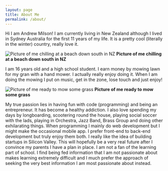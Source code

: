 ```yaml
---
layout: page
title: About Me
permalink: /about/
---
```


Hi I am Andrew Milson! I am currently living in New Zealand although I lived in Sydney Australia for the first 11 years of my life. It is a pretty cool (literally in the winter) country, really love it. 

![Picture of me chilling at a beach down south in NZ](images/chilling-otago.jpg)
__Picture of me chilling at a beach down south in NZ__

I am 16 years old and a high school student. I earn money by mowing lawn for my gran with a hand mower. I actually really enjoy doing it. When I am doing the mowing I put on music, get in the zone, lose touch and just enjoy!

![Picture of me ready to mow some grass](images/mower-and-i.jpg)
__Picture of me ready to mow some grass__

My true passion lies in having fun with code (programming) and being an entrepreneur. It has become a healthy addiction. I also love spending my days by longboarding, scootering round the house, playing social soccer with the lads, playing in Orchestra, Jazz Band, Brass Group and doing other exhilarating things. When programming I mainly do web development but I might make the occasional mobile app. I prefer front-end to back-end development but truly enjoy them both. I really like the idea of building startups in Silicon Valley. This will hopefully be a very real future after I convince my parents I have a plan in place. I am not a fan of the learning part of school. I find being fed information that I am not passionate about makes learning extremely difficult and I much prefer the approach of seeking the very best information I am most passionate about instead.
